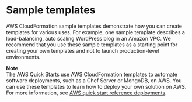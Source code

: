 # Sample templates<a name="cfn-sample-templates"></a>

AWS CloudFormation sample templates demonstrate how you can create templates for various uses\. For example, one sample template describes a load\-balancing, auto scaling WordPress blog in an Amazon VPC\. We recommend that you use these sample templates as a starting point for creating your own templates and not to launch production\-level environments\.

**Note**  
 The AWS Quick Starts use AWS CloudFormation templates to automate software deployments, such as a Chef Server or MongoDB, on AWS\. You can use these templates to learn how to deploy your own solution on AWS\. For more information, see [AWS quick start reference deployments](https://aws.amazon.com/quickstart/)\.
